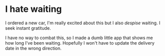 # I hate waiting
I ordered a new car, I'm really excited about this but I also _despise_ waiting. I seek instant gratitude.

I have no way to combat this, so I made a dumb little app that shows me how long I've been waiting.
Hopefully I won't have to update the delivery date in the wrong direction.
